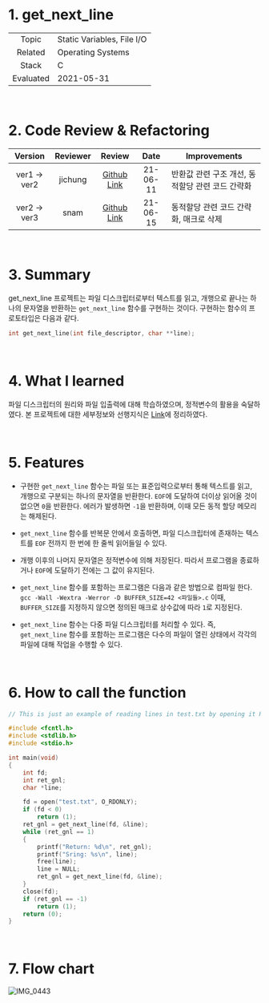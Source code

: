 # 1. get_next_line

|           |                            |
| :-------: | -------------------------- |
|   Topic   | Static Variables, File I/O |
|  Related  | Operating Systems          |
|   Stack   | C                          |
| Evaluated | 2021-05-31                 |

<br/>

# 2. Code Review & Refactoring

|   Version   | Reviewer |                                                      Review                                                       |   Date   | Improvements                                     |
| :---------: | :------: | :---------------------------------------------------------------------------------------------------------------: | :------: | ------------------------------------------------ |
| ver1 → ver2 | jichung  | [Github Link](https://github.com/24siefil/42SEOUL-CodeReview/tree/main/get_next_line/sshin/1st_review_by_jichung) | 21-06-11 | 반환값 관련 구조 개선, 동적할당 관련 코드 간략화 |
| ver2 → ver3 |   snam   | [Github Link](https://github.com/24siefil/42SEOUL-CodeReview/tree/main/get_next_line/sshin/2nd_review_by%20snam)  | 21-06-15 | 동적할당 관련 코드 간략화, 매크로 삭제           |

<br/>

# 3. Summary

get_next_line 프로젝트는 파일 디스크립터로부터 텍스트를 읽고, 개행으로 끝나는 하나의 문자열을 반환하는 `get_next_line` 함수를 구현하는 것이다. 구현하는 함수의 프로토타입은 다음과 같다.

```c
int get_next_line(int file_descriptor, char **line);
```

 <br/>

# 4. What I learned

파일 디스크립터의 원리와 파일 입출력에 대해 학습하였으며, 정적변수의 활용을 숙달하였다. 본 프로젝트에 대한 세부정보와 선행지식은 [Link](https://efilevol42.oopy.io/883c0f04-22fa-474a-90e6-c60a536e57f6)에 정리하였다.

 <br/>

# 5. Features

- 구현한 `get_next_line` 함수는 파일 또는 표준입력으로부터 통해 텍스트를 읽고, 개행으로 구분되는 하나의 문자열을 반환한다. `EOF`에 도달하여 더이상 읽어올 것이 없으면 `0`을 반환한다. 에러가 발생하면 `-1`을 반환하며, 이때 모든 동적 할당 메모리는 해제된다.

- `get_next_line` 함수를 반복문 안에서 호출하면, 파일 디스크립터에 존재하는 텍스트를 `EOF` 전까지 한 번에 한 줄씩 읽어들일 수 있다.

- 개행 이후의 나머지 문자열은 정적변수에 의해 저장된다. 따라서 프로그램을 종료하거나 `EOF`에 도달하기 전에는 그 값이 유지된다.

- `get_next_line` 함수를 포함하는 프로그램은 다음과 같은 방법으로 컴파일 한다. `gcc -Wall -Wextra -Werror -D BUFFER_SIZE=42 <파일들>.c` 이때, `BUFFER_SIZE`를 지정하지 않으면 정의된 매크로 상수값에 따라 `1`로 지정된다.

- `get_next_line` 함수는 다중 파일 디스크립터를 처리할 수 있다. 즉, `get_next_line` 함수를 포함하는 프로그램은 다수의 파일이 열린 상태에서 각각의 파일에 대해 작업을 수행할 수 있다.

<br/>

# 6. How to call the function

```c
// This is just an example of reading lines in test.txt by opening it Read-Only.

#include <fcntl.h>
#include <stdlib.h>
#include <stdio.h>

int main(void)
{
	int fd;
	int ret_gnl;
	char *line;

	fd = open("test.txt", O_RDONLY);
	if (fd < 0)
		return (1);
	ret_gnl = get_next_line(fd, &line);
	while (ret_gnl == 1)
	{
		printf("Return: %d\n", ret_gnl);
		printf("Sring: %s\n", line);
		free(line);
		line = NULL;
		ret_gnl = get_next_line(fd, &line);
	}
	close(fd);
	if (ret_gnl == -1)
		return (1);
	return (0);
}
```

<br/>

# 7. Flow chart

![IMG_0443](https://user-images.githubusercontent.com/83692797/121994087-99ffa080-cddf-11eb-87f5-c7ed4682cab3.jpg)
